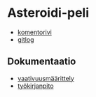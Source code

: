 # Asteroidi-peli

* [komentorivi](https://github.com/014695951/otm-harjoitustyo/blob/master/laskarit/viikko1/komentorivi.txt)
* [gitlog](https://github.com/014695951/otm-harjoitustyo/blob/master/laskarit/viikko1/gitlog.txt)

## Dokumentaatio

* [vaativuusmäärittely](https://github.com/014695951/otm-harjoitustyo/blob/master/dokumentaatio/vaatimusmaarittely)
* [työkirjanpito](https://github.com/014695951/otm-harjoitustyo/edit/master/dokumentaatio/tuntikirjanpito.md)
